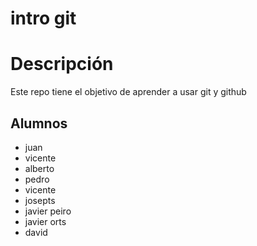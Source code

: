 # intro git

# Descripción

Este repo tiene el objetivo de aprender a usar git y github

## Alumnos

- juan
- vicente
- alberto
- pedro
- vicente
- josepts
- javier peiro
- javier orts
- david